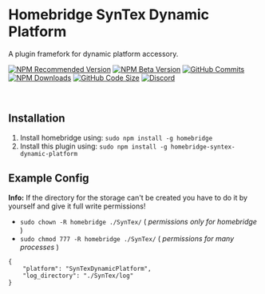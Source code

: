 # Homebridge SynTex Dynamic Platform
A plugin framefork for dynamic platform accessory.

[![NPM Recommended Version](https://img.shields.io/npm/v/homebridge-syntex-dynamic-platform?label=release&color=brightgreen)](https://www.npmjs.com/package/homebridge-syntex-dynamic-platform)
[![NPM Beta Version](https://img.shields.io/npm/v/homebridge-syntex-dynamic-platform/beta?color=orange&label=beta)](https://www.npmjs.com/package/homebridge-syntex-dynamic-platform)
[![GitHub Commits](https://badgen.net/github/commits/SynTexDZN/homebridge-syntex-dynamic-platform?color=yellow)](https://github.com/SynTexDZN/homebridge-syntex-dynamic-platform/commits)
[![NPM Downloads](https://badgen.net/npm/dt/homebridge-syntex-dynamic-platform?color=purple)](https://www.npmjs.com/package/homebridge-syntex-dynamic-platform)
[![GitHub Code Size](https://img.shields.io/github/languages/code-size/SynTexDZN/homebridge-syntex-dynamic-platform?color=0af)](https://github.com/SynTexDZN/homebridge-syntex-dynamic-platform)
[![Discord](https://img.shields.io/discord/442095224953634828?color=728ED5&label=discord)](https://discord.gg/Yh8aZAZq)

<br>

## Installation
1. Install homebridge using: `sudo npm install -g homebridge`
2. Install this plugin using: `sudo npm install -g homebridge-syntex-dynamic-platform`


## Example Config
**Info:** If the directory for the storage can't be created you have to do it by yourself and give it full write permissions!
- `sudo chown -R homebridge ./SynTex/` ( *permissions only for homebridge* )
- `sudo chmod 777 -R homebridge ./SynTex/` ( *permissions for many processes* )

```
{
	"platform": "SynTexDynamicPlatform",
	"log_directory": "./SynTex/log"
}
```
